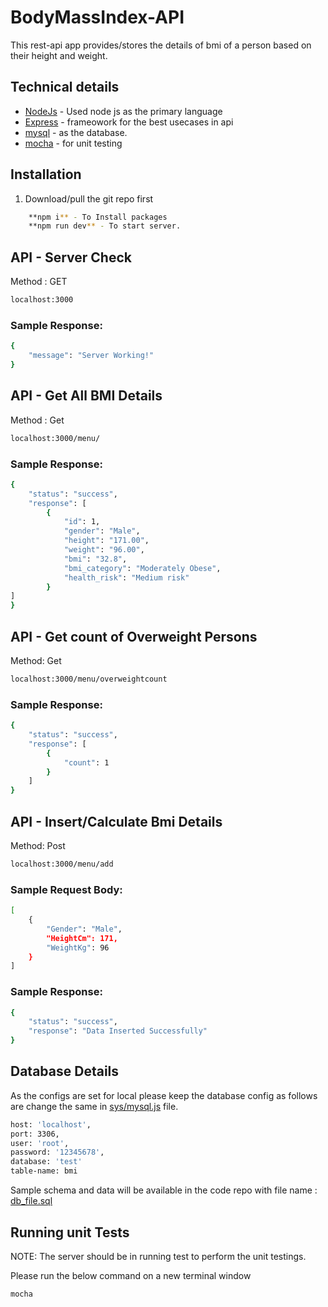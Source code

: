 # BodyMassIndex-API

This rest-api app provides/stores the details of bmi of a person based on their height and weight.

## Technical details
- [NodeJs] - Used  node js as the primary language
- [Express] - frameowork for the best usecases in api
- [mysql] - as the database.
- [mocha] - for unit testing

## Installation
1. Download/pull the git repo first

```sh
    **npm i** - To Install packages
    **npm run dev** - To start server.
```


## API - Server Check
Method : GET
```sh
localhost:3000
```
### Sample Response:
```sh
{
    "message": "Server Working!"
}
```
## API - Get All BMI Details
Method : Get 
```sh
localhost:3000/menu/
```

### Sample Response:
```sh
{
    "status": "success",
    "response": [
        {
            "id": 1,
            "gender": "Male",
            "height": "171.00",
            "weight": "96.00",
            "bmi": "32.8",
            "bmi_category": "Moderately Obese",
            "health_risk": "Medium risk"
        }
]
}
```

## API - Get count of Overweight Persons
Method: Get
```sh
localhost:3000/menu/overweightcount
```
### Sample Response:
```sh
{
    "status": "success",
    "response": [
        {
            "count": 1
        }
    ]
}
```

## API - Insert/Calculate Bmi Details
Method: Post
```sh
localhost:3000/menu/add
```
### Sample Request Body:
```sh
[
    {
        "Gender": "Male",
        "HeightCm": 171,
        "WeightKg": 96
    }
]
```

### Sample Response:
```sh
{
    "status": "success",
    "response": "Data Inserted Successfully"
}
```

## Database Details
As the configs are set for local please keep the database config as follows are change the same in [sys/mysql.js] file.
```sh
host: 'localhost',
port: 3306,
user: 'root',
password: '12345678',
database: 'test'
table-name: bmi
```

Sample schema and data will be available in the code repo with file name : [db_file.sql]


## Running unit Tests
NOTE: The server should be in running test to perform the unit testings.

Please run the below command on a new terminal window
```sh
mocha
```

   [NodeJs]: <http://nodejs.org>
   [express]: <http://expressjs.com>
   [mysql]: <https://www.mysql.com/>
   [mocha]: <https://mochajs.org/>
   [db_file.sql]: <https://github.com/NagendraKommireddi/BMICode14-07-2022-KumarNagendraKommireddi/blob/main/db_file.sql>
   [sys/mysql.js]: <https://github.com/NagendraKommireddi/BMICode14-07-2022-KumarNagendraKommireddi/blob/main/sys/mysql.js>